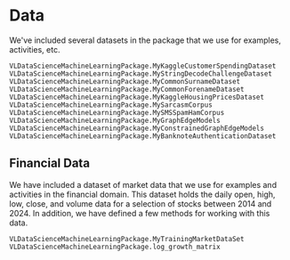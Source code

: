 # Data
We've included several datasets in the package that we use for examples, activities, etc. 

```@docs
VLDataScienceMachineLearningPackage.MyKaggleCustomerSpendingDataset
VLDataScienceMachineLearningPackage.MyStringDecodeChallengeDataset
VLDataScienceMachineLearningPackage.MyCommonSurnameDataset
VLDataScienceMachineLearningPackage.MyCommonForenameDataset
VLDataScienceMachineLearningPackage.MyKaggleHousingPricesDataset
VLDataScienceMachineLearningPackage.MySarcasmCorpus
VLDataScienceMachineLearningPackage.MySMSSpamHamCorpus
VLDataScienceMachineLearningPackage.MyGraphEdgeModels
VLDataScienceMachineLearningPackage.MyConstrainedGraphEdgeModels
VLDataScienceMachineLearningPackage.MyBanknoteAuthenticationDataset
```

## Financial Data
We have included a dataset of market data that we use for examples and activities in the financial domain. This 
dataset holds the daily open, high, low, close, and volume data for a selection of stocks between 2014 and 2024. 
In addition, we have defined a few methods for working with this data.

```@docs
VLDataScienceMachineLearningPackage.MyTrainingMarketDataSet
VLDataScienceMachineLearningPackage.log_growth_matrix
```